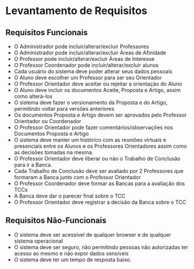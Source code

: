 Levantamento de Requisitos
=======================

Requisitos Funcionais
-------------------
* O Administrador pode incluir/alterar/excluir Professores
* O Administrador pode incluir/alterar/excluir Áreas de Afinidade
* O Professor pode incluir/alterar/excluir Áreas de Interesse
* O Professor Coordenador pode incluir/alterar/excluir alunos
* Cada usuário do sistema deve poder alterar seus dados pessoais
* O Aluno deve escolher um Professor para ser seu Orientador
* O Professor Orientador deve aceitar ou rejeitar a orientação do Aluno
* O Aluno deve incluir os documentos Aceite, Proposta e Artigo, assim como alterá-los
* O sistema deve fazer o versionamento da Proposta e do Artigo, permitindo voltar para versões anteriores
* Os documentos Proposta e Artigo devem ser aprovados pelo Professor Orientador ou Coordenador
* O Professor Orientador pode fazer comentários/observações nos Documentos Proposta e Artigo
* O sistema deve manter um histórico com as reuniões virtuais e presenciais entre os Alunos e os Professores Orientadores assim como as decisões tomadas na mesma.
* O Professor Orientador deve liberar ou não o Trabalho de Conclusão para ir a Banca.
* Cada Trabalho de Conclusão deve ser avaliado por 2 Professores que formaram a Banca junto com o Professor Orientador
* O Professor Coordenador deve formar as Bancas para a avaliação dos TCCs
* A Banca deve dar o parecer final sobre o TCC
* O Professor Orientador deve registrar a decisão da Banca sobre o TCC

Requisitos Não-Funcionais
----------------------
* O sistema deve ser acessível de qualquer browser e de qualquer sistema operacional
* O sistema deve ser seguro, não permitindo pessoas não autorizadas ter acesso ao mesmo e não expor dados sensíveis
* O sistema deve ter um tempo de resposta baixo.
